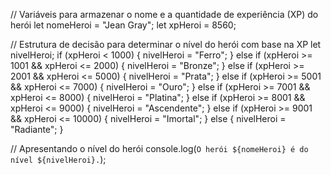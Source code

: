// Variáveis para armazenar o nome e a quantidade de experiência (XP) do herói
let nomeHeroi = "Jean Gray";
let xpHeroi = 8560;

// Estrutura de decisão para determinar o nível do herói com base na XP
let nivelHeroi;
if (xpHeroi < 1000) {
    nivelHeroi = "Ferro";
} else if (xpHeroi >= 1001 && xpHeroi <= 2000) {
    nivelHeroi = "Bronze";
} else if (xpHeroi >= 2001 && xpHeroi <= 5000) {
    nivelHeroi = "Prata";
} else if (xpHeroi >= 5001 && xpHeroi <= 7000) {
    nivelHeroi = "Ouro";
} else if (xpHeroi >= 7001 && xpHeroi <= 8000) {
    nivelHeroi = "Platina";
} else if (xpHeroi >= 8001 && xpHeroi <= 9000) {
    nivelHeroi = "Ascendente";
} else if (xpHeroi >= 9001 && xpHeroi <= 10000) {
    nivelHeroi = "Imortal";
} else {
    nivelHeroi = "Radiante";
}

// Apresentando o nível do herói
console.log(`O herói ${nomeHeroi} é do nível ${nivelHeroi}.`);

